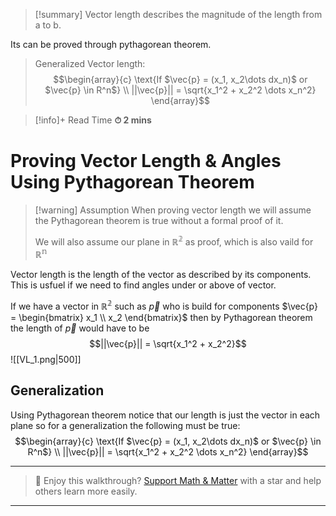 
>[!summary]
Vector length describes the magnitude of the length from a to b.
>
Its can be proved through pythagorean theorem.
>
>Generalized Vector length:
>$$\begin{array}{c}
\text{If $\vec{p} = (x_1, x_2\dots dx_n)$ or $\vec{p} \in R^n$} \\ 
||\vec{p}|| = \sqrt{x_1^2 + x_2^2 \dots x_n^2}
\end{array}$$

>[!info]+ Read Time
**⏱ 2 mins**
# Proving Vector Length & Angles Using Pythagorean Theorem
>[!warning] Assumption
When proving vector length we will assume the Pythagorean theorem is true without a formal proof of it.
>
>We will also assume our plane in $\mathbb{R^2}$ as proof, which is also vaild for $\mathbb{R^n}$

Vector length is the length of the vector as described by its components. This is usfuel if we need to find angles under or above of vector.

If we have a vector in $\mathbb{R^2}$ such as $\vec{p}$ who is build for components $\vec{p} = \begin{bmatrix} x_1 \\ x_2 \end{bmatrix}$ then by Pythagorean theorem the length of $\vec{p}$ would have to be $$||\vec{p}|| = \sqrt{x_1^2 + x_2^2}$$
![[VL_1.png|500]]

## Generalization
Using Pythagorean theorem notice that our length is just the vector in each plane so for a generalization the following must be true:
$$\begin{array}{c}
\text{If $\vec{p} = (x_1, x_2\dots dx_n)$ or $\vec{p} \in R^n$} \\ 
||\vec{p}|| = \sqrt{x_1^2 + x_2^2 \dots x_n^2}
\end{array}$$

---

> 🧠 Enjoy this walkthrough? [Support Math & Matter](https://github.com/rajeevphysics/Obsidan-MathMatter) with a star and help others learn more easily.

---
